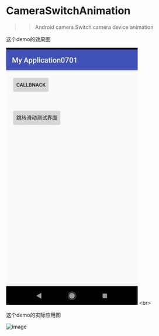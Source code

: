 CameraSwitchAnimation
==== 

>>Android camera Switch camera device animation


这个demo的效果图

![image](https://github.com/wanghanxiang/CameraSwitchAnimation/blob/master/images/20190704_155529.gif)
\<br>  

这个demo的实际应用图

![image](https://github.com/wanghanxiang/CameraSwitchAnimation/blob/master/images/20190704_155748.gif)

